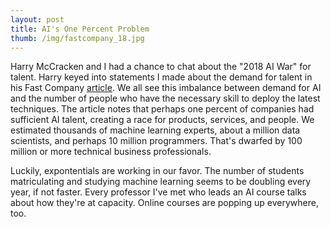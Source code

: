 ```yaml
---
layout: post
title: AI's One Percent Problem
thumb: /img/fastcompany_18.jpg
---
```


Harry McCracken and I had a chance to chat about the "2018 AI War" for talent.  Harry keyed into statements
I made about the demand for talent in his Fast Company 
[article](https://www.fastcompany.com/40474564/how-to-stop-worrying-and-love-the-great-ai-war-of-2018). 
We all see this imbalance between demand for AI and the number 
of people who have the necessary skill to deploy the latest techniques.  The article notes that perhaps
one percent of companies had sufficient AI talent, creating a race for products, services, and people.
We estimated thousands of 
machine learning experts, about a million data scientists, and perhaps 10 million programmers.  That's dwarfed
by 100 million or more technical business professionals.

Luckily, expontentials are working in our favor.  The number of students matriculating and studying
machine learning seems to be doubling every year, if not faster.  Every professor I've met who leads an AI
course talks about how they're at capacity.  Online courses are popping up everywhere, too.

